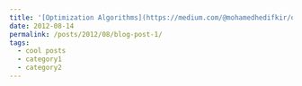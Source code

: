 ```yaml
---
title: '[Optimization Algorithms](https://medium.com/@mohamedhedifkir/optimization-algorithms-b4fd89c995f6'
date: 2012-08-14
permalink: /posts/2012/08/blog-post-1/
tags:
  - cool posts
  - category1
  - category2
---
```

